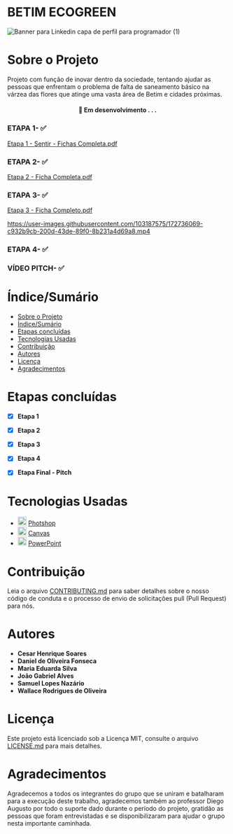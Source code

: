 # BETIM ECOGREEN 

 ![Banner para Linkedin capa de perfil  para programador  (1)](https://user-images.githubusercontent.com/103187575/171509708-e701a135-72f2-4d16-94b6-f6e88793df67.png)

# Sobre o Projeto

Projeto com função de inovar dentro da sociedade, tentando ajudar as pessoas que enfrentam o problema de falta de saneamento básico na várzea das flores que atinge uma vasta área de Betim e cidades próximas.


<h4 align="center"> 🚧 Em desenvolvimento . . . 


### ETAPA 1- ✅

[Etapa 1 - Sentir - Fichas Completa.pdf](https://github.com/Samuellopes31/PROJETO-INOVADOR/files/8721249/Etapa.1.-.Sentir.-.Fichas.Completa.pdf)

### ETAPA 2- ✅

[Etapa 2 - Ficha Completa.pdf](https://github.com/Samuellopes31/PROJETO-INOVADOR/files/8721254/Etapa.2.-.Ficha.Completa.pdf)

### ETAPA 3- ✅

[Etapa 3 - Ficha Completo.pdf](https://github.com/Samuellopes31/PROJETO-INOVADOR/files/8775344/Etapa.3.-.Ficha.Completo.pdf)
 

https://user-images.githubusercontent.com/103187575/172736069-c932b9cb-200d-43de-89f0-8b231a4d69a8.mp4


### ETAPA 4- ✅
 




### VÍDEO PITCH- ✅








# Índice/Sumário

* [Sobre o Projeto](#Sobre-o-Projeto) 
* [Índice/Sumário](#Índice-/-Sumário)
* [Etapas concluídas](#Etapas-concluídas)
* [Tecnologias Usadas](#Tecnologias-Usadas)
* [Contribuição](#Contribuição)
* [Autores](#Autores)
* [Licença](#Licença)
* [Agradecimentos](#Agradecimentos)

# Etapas concluídas 

- [x] **Etapa 1**
- [x] **Etapa 2**
- [x] **Etapa 3**
- [x] **Etapa 4**
- [x] **Etapa Final - Pitch**



# Tecnologias Usadas
 

- <img src="https://user-images.githubusercontent.com/103187575/172058187-35a837cd-985e-470e-bfb7-a52f4c2941b9.png" width="20px" /> [Photshop](https://www.adobe.com/br/products/photoshop.html)
- <img src="https://user-images.githubusercontent.com/103187575/172058650-ece7797b-c4cc-44cc-8b2f-bd03a4c3e016.png" width="20px" /> [Canvas](https://www.canva.com)
- <img src="https://user-images.githubusercontent.com/103187575/172058744-cfce09c5-cec0-4986-938f-149e967017c3.png" width="20px" /> [PowerPoint](https://www.microsoft.com/pt-br/microsoft-365)
 
 
 
 
# Contribuição
Leia o arquivo [CONTRIBUTING.md](https://github.com/Samuellopes31/Betim-Ecogreem/blob/main/CONTRIBUTING.md) para saber detalhes sobre o nosso código de conduta e o processo de envio de solicitações pull (Pull Request) para nós.
 
 
 
 
# Autores
 - **Cesar Henrique Soares**
 - **Daniel de Oliveira Fonseca**
 - **Maria Eduarda Silva**
 - **João Gabriel Alves**
 - **Samuel Lopes Nazário**
 - **Wallace Rodrigues de Oliveira**
# Licença
Este projeto está licenciado sob a Licença MIT, consulte o arquivo [LICENSE.md](https://github.com/Samuellopes31/Betim-Ecogreem/blob/main/LICENSE) para mais detalhes.

# Agradecimentos 
Agradecemos a todos os integrantes do grupo que se uniram e batalharam para a execução deste trabalho, agradecemos também ao professor Diego Augusto por todo o suporte dado durante o período do projeto, gratidão as pessoas que foram entrevistadas e se disponibilizaram para ajudar o grupo nesta importante caminhada.
